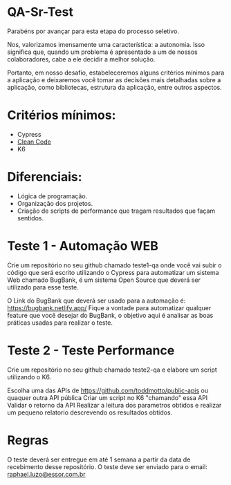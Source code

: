 # QA-Sr-Test

Parabéns por avançar para esta etapa do processo seletivo.

Nos, valorizamos imensamente uma característica: a autonomia. Isso significa que, quando um problema é apresentado a um de nossos colaboradores, cabe a ele decidir a melhor solução.

Portanto, em nosso desafio, estabeleceremos alguns critérios mínimos para a aplicação e deixaremos você tomar as decisões mais detalhadas sobre a aplicação, como bibliotecas, estrutura da aplicação, entre outros aspectos.

# Critérios mínimos:

- Cypress
- [Clean Code](https://becode.com.br/clean-code/)
- K6

# Diferenciais:

- Lógica de programação.
- Organização dos projetos.
- Criação de scripts de performance que tragam resultados que façam sentidos. 

# Teste 1 - Automação WEB
Crie um repositório no seu github chamado teste1-qa onde você vai subir o código que será escrito utilizando o Cypress para automatizar um sistema Web chamado BugBank, é um sistema Open Source que deverá ser utilizado para esse teste.

O Link do BugBank que deverá ser usado para a automação é: https://bugbank.netlify.app/
Fique a vontade para automatizar qualquer feature que você desejar do BugBank, o objetivo aqui é analisar as boas práticas usadas para realizar o teste.

# Teste 2 - Teste Performance
Crie um repositório no seu github chamado teste2-qa e elabore um script utilizando o K6.

Escolha uma das APIs de https://github.com/toddmotto/public-apis ou quaquer outra API pública
Criar um script no K6 "chamando" essa API
Validar o retorno da API
Realizar a leitura dos parametros obtidos e realizar um pequeno relatorio descrevendo os resultados obtidos. 

# Regras
O teste deverá ser entregue em até 1 semana a partir da data de recebimento desse repositório.
O teste deve ser enviado para o email: raphael.luzo@essor.com.br

